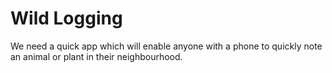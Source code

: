 # Wild Logging

We need a quick app which will enable anyone with a phone to quickly note an animal or plant in their neighbourhood.
